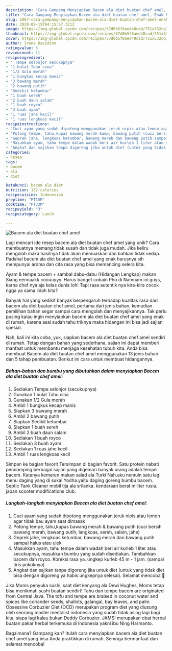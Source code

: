 ```yaml
---
description: "Cara Gampang Menyiapkan Bacem ala diet buatan chef amel, Enak Banget"
title: "Cara Gampang Menyiapkan Bacem ala diet buatan chef amel, Enak Banget"
slug: 2067-cara-gampang-menyiapkan-bacem-ala-diet-buatan-chef-amel-enak-banget
date: 2020-09-15T04:15:57.321Z
image: https://img-global.cpcdn.com/recipes/57d0b5f8aed40cad/751x532cq70/bacem-ala-diet-buatan-chef-amel-foto-resep-utama.jpg
thumbnail: https://img-global.cpcdn.com/recipes/57d0b5f8aed40cad/751x532cq70/bacem-ala-diet-buatan-chef-amel-foto-resep-utama.jpg
cover: https://img-global.cpcdn.com/recipes/57d0b5f8aed40cad/751x532cq70/bacem-ala-diet-buatan-chef-amel-foto-resep-utama.jpg
author: Irene Davidson
ratingvalue: 5
reviewcount: 11
recipeingredient:
- " Tempe selonjor secukupnya"
- "1 bulat Tahu cina"
- "1/2 Gula merah"
- "1 bungkus kecap manis"
- "3 bawang merah"
- "2 bawang putih"
- "Sedikit ketumbar"
- "1 buah sereh"
- "2 buah daun salam"
- "1 buah royco"
- "3 buah ayam"
- "1 ruas jahe kecil"
- "1 ruas lengkoas kecil"
recipeinstructions:
- "Cuci ayam yang sudah dipotong menggunakan jeruk nipis atau lemon agar tidak bau ayam saat dimasak"
- "Potong tempe, tahu,kupas bawang merah &amp; bawang putih (cuci bersih bawang merah, bawang putih, langkoas, sereh, salam, jahe)"
- "Geprek jahe, lengkoas ketumbar, bawang merah dan bawang putih sampai halus atau ulek"
- "Masukkan ayam, tahu tempe dalam wadah beri air kurleb 1 liter atau secukupnya, masukkan bumbu yang sudah disediakan. Tambahkan bacem dan royco. Koreksi rasa ya. ungkep kurleb 45 m - 1 jam. (sampai tiris pokoknya)"
- "Angkat dan sajikan tanpa digoreng jika untuk diet (untuk yang tidak diet bisa dengan digoreng ya habis ungkepnya selesai). Selamat mencoba 🙂"
categories:
- Resep
tags:
- bacem
- ala
- diet

katakunci: bacem ala diet 
nutrition: 132 calories
recipecuisine: Indonesian
preptime: "PT15M"
cooktime: "PT33M"
recipeyield: "3"
recipecategory: Lunch

---
```



![Bacem ala diet buatan chef amel](https://img-global.cpcdn.com/recipes/57d0b5f8aed40cad/751x532cq70/bacem-ala-diet-buatan-chef-amel-foto-resep-utama.jpg)

Lagi mencari ide resep bacem ala diet buatan chef amel yang unik? Cara membuatnya memang tidak susah dan tidak juga mudah. Jika keliru mengolah maka hasilnya tidak akan memuaskan dan bahkan tidak sedap. Padahal bacem ala diet buatan chef amel yang enak harusnya sih mempunyai aroma dan cita rasa yang bisa memancing selera kita.

Ayam &amp; tempe bacem + sambal dabu-dabu (Hidangan Lengkap) makan Siang eennaakk coouuyyy. Harus banget cobain Pho di Namnam ini guys, karna chef nya aja kelas dunia loh! Tapi rasa autentik nya kira-kira cocok ngga ya sama lidah kita?

Banyak hal yang sedikit banyak berpengaruh terhadap kualitas rasa dari bacem ala diet buatan chef amel, pertama dari jenis bahan, kemudian pemilihan bahan segar sampai cara mengolah dan menyajikannya. Tak perlu pusing kalau ingin menyiapkan bacem ala diet buatan chef amel yang enak di rumah, karena asal sudah tahu triknya maka hidangan ini bisa jadi sajian spesial.


Nah, kali ini kita coba, yuk, siapkan bacem ala diet buatan chef amel sendiri di rumah. Tetap dengan bahan yang sederhana, sajian ini dapat memberi manfaat untuk membantu menjaga kesehatan tubuh kita. Anda bisa membuat Bacem ala diet buatan chef amel menggunakan 13 jenis bahan dan 5 tahap pembuatan. Berikut ini cara untuk membuat hidangannya.

<!--inarticleads1-->

##### Bahan-bahan dan bumbu yang dibutuhkan dalam menyiapkan Bacem ala diet buatan chef amel:

1. Sediakan  Tempe selonjor (secukupnya)
1. Gunakan 1 bulat Tahu cina
1. Gunakan 1/2 Gula merah
1. Ambil 1 bungkus kecap manis
1. Siapkan 3 bawang merah
1. Ambil 2 bawang putih
1. Siapkan Sedikit ketumbar
1. Siapkan 1 buah sereh
1. Ambil 2 buah daun salam
1. Sediakan 1 buah royco
1. Sediakan 3 buah ayam
1. Sediakan 1 ruas jahe kecil
1. Ambil 1 ruas lengkoas kecil


Simpan ke bagian favorit Tersimpan di bagian favorit. Satu protein nabati pendamping berbagai sajian yang digemari banyak orang adalah tempe bacem. Katanya kemaren makan salad ala Turki Nah.aku nemuin satu lagi menu daging yang di sukai Yodha.yaitu daging goreng bumbu bacem. Septic Tank Cleaner mobil tija ala srilanka. kendaraan berat militer rusia. japan scooter modifications club. 

<!--inarticleads2-->

##### Langkah-langkah menyiapkan Bacem ala diet buatan chef amel:

1. Cuci ayam yang sudah dipotong menggunakan jeruk nipis atau lemon agar tidak bau ayam saat dimasak
1. Potong tempe, tahu,kupas bawang merah &amp; bawang putih (cuci bersih bawang merah, bawang putih, langkoas, sereh, salam, jahe)
1. Geprek jahe, lengkoas ketumbar, bawang merah dan bawang putih sampai halus atau ulek
1. Masukkan ayam, tahu tempe dalam wadah beri air kurleb 1 liter atau secukupnya, masukkan bumbu yang sudah disediakan. Tambahkan bacem dan royco. Koreksi rasa ya. ungkep kurleb 45 m - 1 jam. (sampai tiris pokoknya)
1. Angkat dan sajikan tanpa digoreng jika untuk diet (untuk yang tidak diet bisa dengan digoreng ya habis ungkepnya selesai). Selamat mencoba 🙂


Jika Moms penyuka sushi, saat diet kenyang ala Dewi Hughes, Moms tetap bisa menikmati sushi buatan sendiri! Tahu dan tempe bacem are originated from Central Java. The tofu and tempe are braised in coconut water and spices like coriander seeds, shallots, galangal, bay leaves, and palm. Obsessive Corbuzier Diet (OCD) merupakan program diet yang diusung oleh seorang master mentalist indonesia yang sudah tidak asing lagi bagi kita, siapa lagi kalau bukan Deddy Corbuzier. JAMSI merupakan obat herbal buatan pakar herbal terkemuka di Indonesia yakni ibu Ning Harmanto. 

Bagaimana? Gampang kan? Itulah cara menyiapkan bacem ala diet buatan chef amel yang bisa Anda praktikkan di rumah. Semoga bermanfaat dan selamat mencoba!
